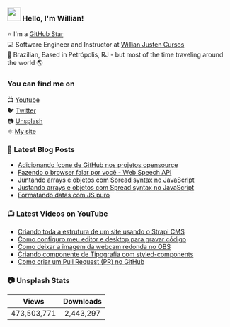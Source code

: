 ### <img src="https://media.giphy.com/media/hvRJCLFzcasrR4ia7z/giphy.gif" width="30px"> Hello, I'm Willian!

⭐ I'm a [GitHub Star](https://stars.github.com/profiles/willianjusten/) <br>
💻 Software Engineer and Instructor at [Willian Justen Cursos](https://willianjusten.com.br/cursos) <br>
🏡 Brazilian, Based in Petrópolis, RJ - but most of the time traveling around the world 🌎

### You can find me on

📺 [Youtube](https://www.youtube.com/WillianJustenCursos/?sub_confirmation=1) <br>
🐦 [Twitter](https://twitter.com/Willian_justen) <br>
📷 [Unsplash](https://unsplash.com/@willianjusten) <br>
⚛️ [My site](https://willianjusten.com.br) <br>

### 📕 Latest Blog Posts

<!-- BLOG:START -->
- [Adicionando ícone de GitHub nos projetos opensource](https://willianjusten.com.br/adicionando-icone-de-github-nos-projetos-opensource/)
- [Fazendo o browser falar por você - Web Speech API](https://willianjusten.com.br/fazendo-o-browser-falar-por-voce-web-speech-api/)
- [Juntando arrays e objetos com Spread syntax no JavaScript](https://willianjusten.com.br/juntando-arrays-e-objetos-com-spread-syntax-no-javascript/)
- [Justando arrays e objetos com Spread syntax no JavaScript](https://willianjusten.com.br/justando-arrays-e-objetos-com-spread-syntax-no-javascript/)
- [Formatando datas com JS puro](https://willianjusten.com.br/formatando-datas-com-js-puro/)
<!-- BLOG:END -->

### 📺 Latest Videos on YouTube

<!-- YOUTUBE:START -->
- [Criando toda a estrutura de um site usando o Strapi CMS](https://www.youtube.com/watch?v=VWuTUd0dRCM)
- [Como configuro meu editor e desktop para gravar código](https://www.youtube.com/watch?v=Ed6ym3TthsE)
- [Como deixar a imagem da webcam redonda no OBS](https://www.youtube.com/watch?v=uE_-V8Ipb-Q)
- [Criando componente de Tipografia com styled-components](https://www.youtube.com/watch?v=2bqMX2in9AY)
- [Como criar um Pull Request (PR) no GitHub](https://www.youtube.com/watch?v=U-Y_Mtdyo74)
<!-- YOUTUBE:END -->

### 📷 Unsplash Stats

<!-- UNSPLASH-STATS:START -->
| **Views**         | **Downloads**        |
|:-----------------:|:--------------------:|
|473,503,771   | 2,443,297 |
<!-- UNSPLASH-STATS:END -->
